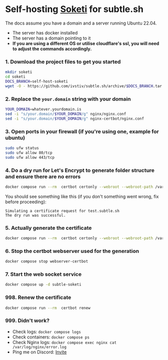 # Self-hosting [Soketi](https://docs.soketi.app/) for subtle.sh

The docs assume you have a domain and a server running Ubuntu 22.04.
 - The server has docker installed
 - The server has a domain pointing to it
 - **If you are using a different OS or utilise cloudflare's ssl, you will need to adjust the commands accordingly.**


### 1. Download the project files to get you started

```bash
mkdir soketi
cd soketi
DOCS_BRANCH=self-host-soketi
wget -O - https://github.com/ivstiv/subtle.sh/archive/$DOCS_BRANCH.tar.gz | tar -xz --strip=3 "subtle.sh-$DOCS_BRANCH/docs/self-host-soketi"
```

### 2. Replace the `your.domain` string with your domain
```bash
YOUR_DOMAIN=whatever.yourdomain.is
sed -i "s/your.domain/$YOUR_DOMAIN/g" nginx/nginx.conf
sed -i "s/your.domain/$YOUR_DOMAIN/g" nginx-certbot/nginx.conf
```

### 3. Open ports in your firewall (if you're using one, example for ubuntu)
```bash
sudo ufw status
sudo ufw allow 80/tcp
sudo ufw allow 443/tcp
```

### 4. Do a dry run for Let's Encrypt to generate folder structure and ensure there are no errors
```bash
docker compose run --rm  certbot certonly --webroot --webroot-path /var/www/certbot/ --dry-run -d "$YOUR_DOMAIN" --register-unsafely-without-email
```
You should see something like this (if you don't something went wrong, fix before proceeding):
```
Simulating a certificate request for test.subtle.sh
The dry run was successful.
```

### 5. Actually generate the certificate
```bash
docker compose run --rm  certbot certonly --webroot --webroot-path /var/www/certbot/ -d "$YOUR_DOMAIN"
```

### 6. Stop the certbot webserver used for the generation
```bash
docker compose stop webserver-certbot
```

### 7. Start the web socket service
```bash
docker compose up -d subtle-soketi
```


### 998. Renew the certificate
```bash
docker compose run --rm  certbot renew
```

### 999. Didn't work?
 - Check logs: `docker compose logs`
 - Check containers: `docker compose ps`
 - Check Nginx logs: `docker compose exec nginx cat /var/log/nginx/error.log`
 - Ping me on Discord: [Invite](to-do)


